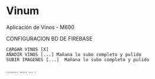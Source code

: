 # Vinum
Aplicación de Vinos - M600

CONFIGURACION BD DE FIREBASE

	CARGAR VINOS [X]
	AÑADIR VINOS [...] Mañana lo subo completo y pulido
	SUBIR IMAGENES [...]  Mañana lo subo completo y pulido

  ........
  .....
  ...
  .

